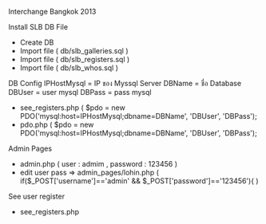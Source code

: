 Interchange Bangkok 2013

Install SLB DB File
- Create DB
- Import file ( db/slb_galleries.sql )
- Import file ( db/slb_registers.sql )
- Import file ( db/slb_whos.sql )

DB Config
IPHostMysql = IP ของ Myssql Server
DBName = ชื่อ Database
DBUser = user mysql
DBPass = pass mysql
- see_registers.php ( $pdo = new PDO('mysql:host=IPHostMysql;dbname=DBName', 'DBUser', 'DBPass');
- pdo.php ( $pdo = new PDO('mysql:host=IPHostMysql;dbname=DBName', 'DBUser', 'DBPass');

Admin Pages
- admin.php ( user : admim  , password : 123456 )
- edit user pass => admin_pages/lohin.php ( if($_POST['username']=='admin' && $_POST['password']=='123456'){ )

See user register
- see_registers.php